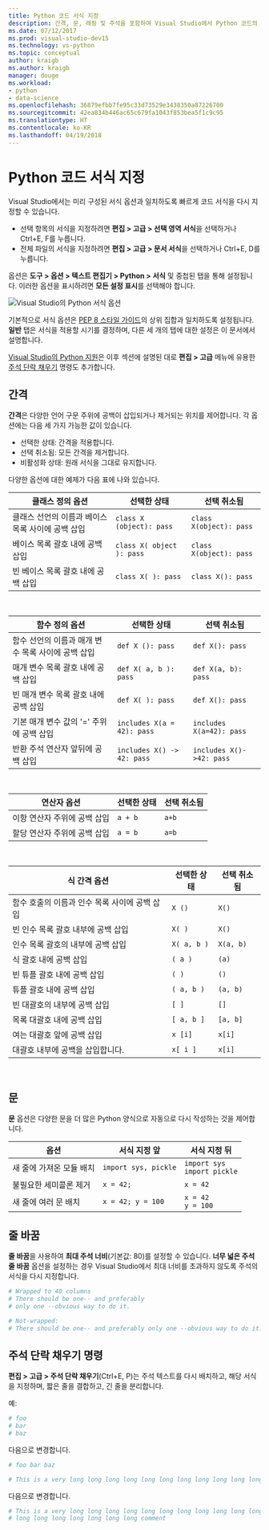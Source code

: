 ```yaml
---
title: Python 코드 서식 지정
description: 간격, 문, 래핑 및 주석을 포함하여 Visual Studio에서 Python 코드의 서식을 자동으로 다시 지정하는 방법입니다.
ms.date: 07/12/2017
ms.prod: visual-studio-dev15
ms.technology: vs-python
ms.topic: conceptual
author: kraigb
ms.author: kraigb
manager: douge
ms.workload:
- python
- data-science
ms.openlocfilehash: 36879efbb7fe95c33d73529e3438350a87226700
ms.sourcegitcommit: 42ea834b446ac65c679fa1043f853bea5f1c9c95
ms.translationtype: HT
ms.contentlocale: ko-KR
ms.lasthandoff: 04/19/2018
---
```

# <a name="formatting-python-code"></a>Python 코드 서식 지정

Visual Studio에서는 미리 구성된 서식 옵션과 일치하도록 빠르게 코드 서식을 다시 지정할 수 있습니다.

- 선택 항목의 서식을 지정하려면 **편집 > 고급 > 선택 영역 서식**을 선택하거나 Ctrl+E, F를 누릅니다.
- 전체 파일의 서식을 지정하려면 **편집 > 고급 > 문서 서식**을 선택하거나 Ctrl+E, D를 누릅니다.

옵션은 **도구 > 옵션 > 텍스트 편집기 > Python > 서식** 및 중첩된 탭을 통해 설정됩니다. 이러한 옵션을 표시하려면 **모든 설정 표시**를 선택해야 합니다.

![Visual Studio의 Python 서식 옵션](media/options-editor-formatting.png)

기본적으로 서식 옵션은 [PEP 8 스타일 가이드](http://www.python.org/dev/peps/pep-0008/)의 상위 집합과 일치하도록 설정됩니다. **일반** 탭은 서식을 적용할 시기를 결정하며, 다른 세 개의 탭에 대한 설정은 이 문서에서 설명합니다.

[Visual Studio의 Python 지원](installing-python-support-in-visual-studio.md)은 이후 섹션에 설명된 대로 **편집 > 고급** 메뉴에 유용한 [주석 단락 채우기](#fill-comment-paragraph-command) 명령도 추가합니다.

## <a name="spacing"></a>간격

**간격**은 다양한 언어 구문 주위에 공백이 삽입되거나 제거되는 위치를 제어합니다. 각 옵션에는 다음 세 가지 가능한 값이 있습니다.

- 선택한 상태: 간격을 적용합니다.
- 선택 취소됨: 모든 간격을 제거합니다.
- 비활성화 상태: 원래 서식을 그대로 유지합니다.

다양한 옵션에 대한 예제가 다음 표에 나와 있습니다.

| 클래스 정의 옵션 | 선택한 상태 | 선택 취소됨 |
| --- | --- | --- | 
| 클래스 선언의 이름과 베이스 목록 사이에 공백 삽입 | `class X (object): pass` | `class X(object): pass` | 
| 베이스 목록 괄호 내에 공백 삽입 | `class X( object ): pass` | `class X(object): pass` |
| 빈 베이스 목록 괄호 내에 공백 삽입 | `class X( ): pass` | `class X(): pass` |

<br/>

| 함수 정의 옵션 | 선택한 상태 | 선택 취소됨 |
| --- | --- | --- |
| 함수 선언의 이름과 매개 변수 목록 사이에 공백 삽입 | `def X (): pass` | `def X(): pass` | 
| 매개 변수 목록 괄호 내에 공백 삽입 | `def X( a, b ): pass` | `def X(a, b): pass` |
| 빈 매개 변수 목록 괄호 내에 공백 삽입 | `def X( ): pass` | `def X(): pass` |
| 기본 매개 변수 값의 '=' 주위에 공백 삽입 | `includes X(a = 42): pass` | `includes X(a=42): pass` |
| 반환 주석 연산자 앞뒤에 공백 삽입 | `includes X() -> 42: pass` | `includes X()->42: pass` |

<br/>

| 연산자 옵션 | 선택한 상태 | 선택 취소됨 |
| --- | --- | --- |
| 이항 연산자 주위에 공백 삽입 | `a + b` | `a+b` |
| 할당 연산자 주위에 공백 삽입 | `a = b` | `a=b` |

<br/>

| 식 간격 옵션 | 선택한 상태 | 선택 취소됨 |
| --- | --- | --- |
| 함수 호출의 이름과 인수 목록 사이에 공백 삽입 | `X ()` | `X()` |
| 빈 인수 목록 괄호 내부에 공백 삽입 | `X( )` | `X()` |
| 인수 목록 괄호의 내부에 공백 삽입 | `X( a, b )` | `X(a, b)` |
| 식 괄호 내에 공백 삽입 | `( a )` | `(a)` |
| 빈 튜플 괄호 내에 공백 삽입 | `( )` | `()` |
| 튜플 괄호 내에 공백 삽입 | `( a, b )` | `(a, b)` |
| 빈 대괄호의 내부에 공백 삽입 | `[ ]` | `[]` |
| 목록 대괄호 내에 공백 삽입 | `[ a, b ]` | `[a, b]` |
| 여는 대괄호 앞에 공백 삽입 | `x [i]` | `x[i]` |
| 대괄호 내부에 공백을 삽입합니다. | `x[ i ]` | `x[i]` |

<br/>

## <a name="statements"></a>문

**문** 옵션은 다양한 문을 더 많은 Python 양식으로 자동으로 다시 작성하는 것을 제어합니다.

| 옵션 | 서식 지정 앞 | 서식 지정 뒤 |
| --- | --- | --- |
| 새 줄에 가져온 모듈 배치 | `import sys, pickle` | `import sys`<br/>`import pickle` |
| 불필요한 세미콜론 제거 | `x = 42;` | `x = 42` |
| 새 줄에 여러 문 배치 | `x = 42; y = 100` | `x = 42`<br/>`y = 100` |

## <a name="wrapping"></a>줄 바꿈

**줄 바꿈**을 사용하여 **최대 주석 너비**(기본값: 80)를 설정할 수 있습니다. **너무 넓은 주석 줄 바꿈** 옵션을 설정하는 경우 Visual Studio에서 최대 너비를 초과하지 않도록 주석의 서식을 다시 지정합니다.

```python
# Wrapped to 40 columns
# There should be one-- and preferably
# only one --obvious way to do it.
```

```python
# Not-wrapped:
# There should be one-- and preferably only one --obvious way to do it.
```

## <a name="fill-comment-paragraph-command"></a>주석 단락 채우기 명령

**편집 > 고급 > 주석 단락 채우기**(Ctrl+E, P)는 주석 텍스트를 다시 배치하고, 해당 서식을 지정하며, 짧은 줄을 결합하고, 긴 줄을 분리합니다.

예:

```python
# foo
# bar
# baz
```

다음으로 변경합니다.

```python
# foo bar baz
```

```python
# This is a very long long long long long long long long long long long long long long long long long long long comment
```

다음으로 변경합니다.

```python
# This is a very long long long long long long long long long long long long
# long long long long long long long comment
```
